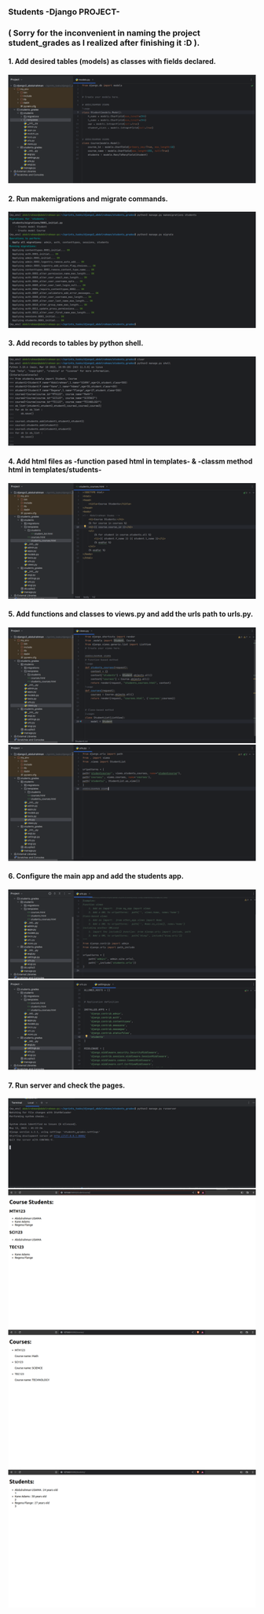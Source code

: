### **Students -Django PROJECT-**

### ( Sorry for the inconvenient in naming the project student_grades as I realized after finishing it :D ).

#### **1. Add desired tables (models) as classes with fields declared.**  
![](https://github.com/abdulrahman102/Django2-students/blob/master/screenshots/1.png)  
  
#### **2. Run makemigrations and migrate commands.**  
![](https://github.com/abdulrahman102/Django2-students/blob/master/screenshots/2.png)  


#### **3. Add records to tables by python shell.**  
![](https://github.com/abdulrahman102/Django2-students/blob/master/screenshots/4.png)



#### **4. Add html files as -function pased html in templates- & -classm method html in templates/students-**  
![](https://github.com/abdulrahman102/Django2-students/blob/master/screenshots/5.png)


#### **5. Add functions and classes to views.py and add the urls path to urls.py.**  
![](https://github.com/abdulrahman102/Django2-students/blob/master/screenshots/6.png) 
![](https://github.com/abdulrahman102/Django2-students/blob/master/screenshots/7.png) 

  

#### **6. Configure the main app and add the students app.**  
![](https://github.com/abdulrahman102/Django2-students/blob/master/screenshots/8.png)  
![](https://github.com/abdulrahman102/Django2-students/blob/master/screenshots/9.png)  



#### **7. Run server and check the pages.**  
![](https://github.com/abdulrahman102/Django2-students/blob/master/screenshots/10.png)  
![](https://github.com/abdulrahman102/Django2-students/blob/master/screenshots/11.png)  
![](https://github.com/abdulrahman102/Django2-students/blob/master/screenshots/12.png)  
![](https://github.com/abdulrahman102/Django2-students/blob/master/screenshots/13.png)  



